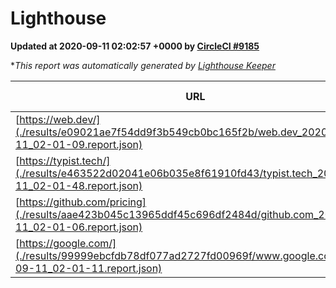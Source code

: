 
# Lighthouse

**Updated at 2020-09-11 02:02:57 +0000 by [CircleCI #9185](https://circleci.com/gh/ItinerisLtd/lighthouse-keeper-example/9185)**

**This report was automatically generated by [Lighthouse Keeper](https://github.com/itinerisltd/lighthouse-keeper)*

| URL | Performance | Accessibility | Best Practices | SEO | PWA | Updated At |
| --- | --- | --- | --- | --- | --- | --- |
| [https://web.dev/](./results/e09021ae7f54dd9f3b549cb0bc165f2b/web.dev_2020-09-11_02-01-09.report.json) | 0.81 | 1 | 0.93 | 0.99 | 0.96 | 2020-09-11T02:01:09.609Z |
| [https://typist.tech/](./results/e463522d02041e06b035e8f61910fd43/typist.tech_2020-09-11_02-01-48.report.json) | 0.82 | 0.92 | 0.86 | 0.99 | 0.57 | 2020-09-11T02:01:48.419Z |
| [https://github.com/pricing](./results/aae423b045c13965ddf45c696df2484d/github.com_2020-09-11_02-01-06.report.json) | 0.57 | 0.96 | 0.93 | 0.92 | 0.54 | 2020-09-11T02:01:06.264Z |
| [https://google.com/](./results/99999ebcfdb78df077ad2727fd00969f/www.google.com_2020-09-11_02-01-11.report.json) | 0.68 | 0.9 | 0.93 | 0.85 | 0.54 | 2020-09-11T02:01:11.790Z |
